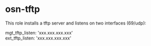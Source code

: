 # osn-tftp

This role installs a tftp server and listens on two interfaces (69/udp):

mgt_tftp_listen: 'xxx.xxx.xxx.xxx'  
ext_tftp_listen: 'xxx.xxx.xxx.xxx'

